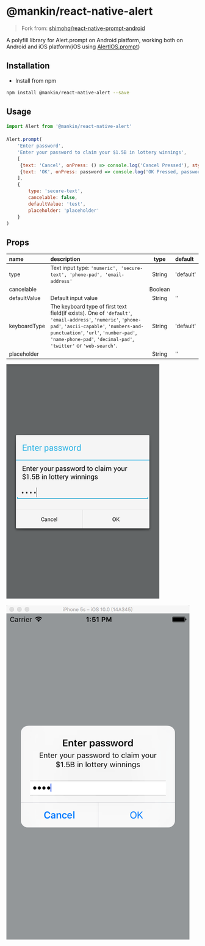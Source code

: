 # @mankin/react-native-alert

> Fork from: [shimohq/react-native-prompt-android](https://github.com/shimohq/react-native-prompt-android)

A polyfill library for Alert.prompt on Android platform, working both on Android and iOS platform(iOS using [AlertIOS.prompt](http://facebook.github.io/react-native/docs/alertios.html#prompt))

## Installation

* Install from npm

```bash
npm install @mankin/react-native-alert --save
```

## Usage

```js
import Alert from '@mankin/react-native-alert'

Alert.prompt(
    'Enter password',
    'Enter your password to claim your $1.5B in lottery winnings',
    [
     {text: 'Cancel', onPress: () => console.log('Cancel Pressed'), style: 'cancel'},
     {text: 'OK', onPress: password => console.log('OK Pressed, password: ' + password)},
    ],
    {
        type: 'secure-text',
        cancelable: false,
        defaultValue: 'test',
        placeholder: 'placeholder'
    }
)
```

## Props

| name                 | description                                 | type     | default           |
|:-------------------- |:------------------------------------------- |:--------:|:----------------- |
| type                 | Text input type: `'numeric', 'secure-text', 'phone-pad', 'email-address'`  | String | 'default' |
| cancelable           |                                             | Boolean  | |
| defaultValue         | Default input value                         | String   | '' |
| keyboardType         | The keyboard type of first text field(if exists). One of `'default'`, `'email-address'`, `'numeric'`, `'phone-pad'`, `'ascii-capable'`, `'numbers-and-punctuation'`, `'url'`, `'number-pad'`, `'name-phone-pad'`, `'decimal-pad'`, `'twitter'` or `'web-search'`. | String | 'default' |
| placeholder          |                                             | String   | '' |

![Android Screen Shoot](./docs/android.png)

![Android Screen Shoot](./docs/ios.png)
